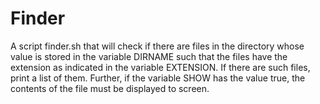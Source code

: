 # Finder

A script finder.sh that will check if there are files in the directory whose value is stored in the variable DIRNAME such that the files have the extension as indicated in the variable EXTENSION. If there are such files, print a list of them. Further, if the variable SHOW has the value true, the contents of the file must be displayed to screen.
